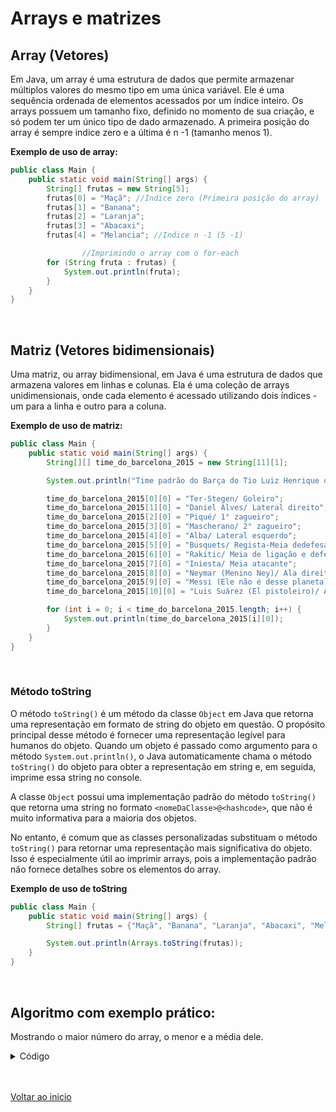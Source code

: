 # Arrays e matrizes

## Array (Vetores)

Em Java, um array é uma estrutura de dados que permite armazenar múltiplos valores do mesmo tipo em uma única variável. Ele é uma sequência ordenada de elementos acessados por um índice inteiro. Os arrays possuem um tamanho fixo, definido no momento de sua criação, e só podem ter um único tipo de dado armazenado. A primeira posição do array é sempre indice zero e a última é n -1 (tamanho menos 1).

**Exemplo de uso de array:**

```java
public class Main {
    public static void main(String[] args) {
        String[] frutas = new String[5];
        frutas[0] = "Maçã"; //Indice zero (Primeira posição do array)
        frutas[1] = "Banana";
        frutas[2] = "Laranja";
        frutas[3] = "Abacaxi";
        frutas[4] = "Melancia"; //Indice n -1 (5 -1)

				//Imprimindo o array com o for-each
        for (String fruta : frutas) {
            System.out.println(fruta);
        }
    }
}
```

<br>

## Matriz (Vetores bidimensionais)
Uma matriz, ou array bidimensional, em Java é uma estrutura de dados que armazena valores em linhas e colunas. Ela é uma coleção de arrays unidimensionais, onde cada elemento é acessado utilizando dois índices - um para a linha e outro para a coluna.

**Exemplo de uso de matriz:**

```java
public class Main {
    public static void main(String[] args) {
        String[][] time_do_barcelona_2015 = new String[11][1];

        System.out.println("Time padrão do Barça do Tio Luiz Henrique que foi campeao da Champions:");

        time_do_barcelona_2015[0][0] = "Ter-Stegen/ Goleiro";
        time_do_barcelona_2015[1][0] = "Daniel Alves/ Lateral direito";
        time_do_barcelona_2015[2][0] = "Piqué/ 1° zagueiro";
        time_do_barcelona_2015[3][0] = "Mascherano/ 2° zagueiro";
        time_do_barcelona_2015[4][0] = "Alba/ Lateral esquerdo";
        time_do_barcelona_2015[5][0] = "Busquets/ Regista-Meia dedefesa";
        time_do_barcelona_2015[6][0] = "Rakitic/ Meia de ligação e defesa";
        time_do_barcelona_2015[7][0] = "Iniesta/ Meia atacante";
        time_do_barcelona_2015[8][0] = "Neymar (Menino Ney)/ Ala direita-Atacante";
        time_do_barcelona_2015[9][0] = "Messi (Ele não é desse planeta)/ Falso 9";
        time_do_barcelona_2015[10][0] = "Luis Suárez (El pistoleiro)/ Atacante de referência";

        for (int i = 0; i < time_do_barcelona_2015.length; i++) {
            System.out.println(time_do_barcelona_2015[i][0]);
        }
    }
}
```

<br>

### Método toString

O método `toString()` é um método da classe `Object` em Java que retorna uma representação em formato de string do objeto em questão. O propósito principal desse método é fornecer uma representação legível para humanos do objeto. Quando um objeto é passado como argumento para o método `System.out.println()`, o Java automaticamente chama o método `toString()` do objeto para obter a representação em string e, em seguida, imprime essa string no console.

A classe `Object` possui uma implementação padrão do método `toString()` que retorna uma string no formato `<nomeDaClasse>@<hashcode>`, que não é muito informativa para a maioria dos objetos.

No entanto, é comum que as classes personalizadas substituam o método `toString()` para retornar uma representação mais significativa do objeto. Isso é especialmente útil ao imprimir arrays, pois a implementação padrão não fornece detalhes sobre os elementos do array.

**Exemplo de uso de toString**

```java
public class Main {
    public static void main(String[] args) {
        String[] frutas = {"Maçã", "Banana", "Laranja", "Abacaxi", "Melancia"};

        System.out.println(Arrays.toString(frutas));
    }
}
```

<br>

## Algoritmo com exemplo prático:
Mostrando o maior número do array, o menor e a média dele.

<details>
<summary>Código</summary>

```java
public class Main {
    public static void main(String[] args) {
        int[] numeros = {9, 10,12,25,2};

        int maior_num = numeros[0];
        int menor_num = numeros[0];
        int media_num = 0;

        for(int i = 0; i < numeros.length; i++){
            if (numeros[i] > maior_num){
                maior_num = numeros[i];
            }

            if(numeros[i] < menor_num){
                menor_num = numeros[i];
            }

            media_num += numeros[i];
        }

        System.out.println("O maior número do array é: " + maior_num);
        System.out.println("O menor número do array é: " + menor_num);
				
				//Aqui vamos converter "media_num" para double para precisar a média 
        System.out.println("A média do array é: " + ((double) media_num / numeros.length));
    }
}
```

</details>

<br>

<br>

[Voltar ao inicio](/README.md)